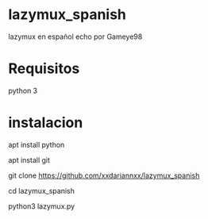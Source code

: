 # lazymux_spanish
lazymux en español
echo por Gameye98

# Requisitos
python 3

# instalacion

apt install python 

apt install git

git clone https://github.com/xxdariannxx/lazymux_spanish

cd lazymux_spanish

python3 lazymux.py
